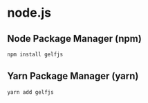 # node.js

## Node Package Manager \(**npm**\)

```bash
npm install gelfjs
```

## Yarn Package Manager \(**yarn**\)

```bash
yarn add gelfjs
```

